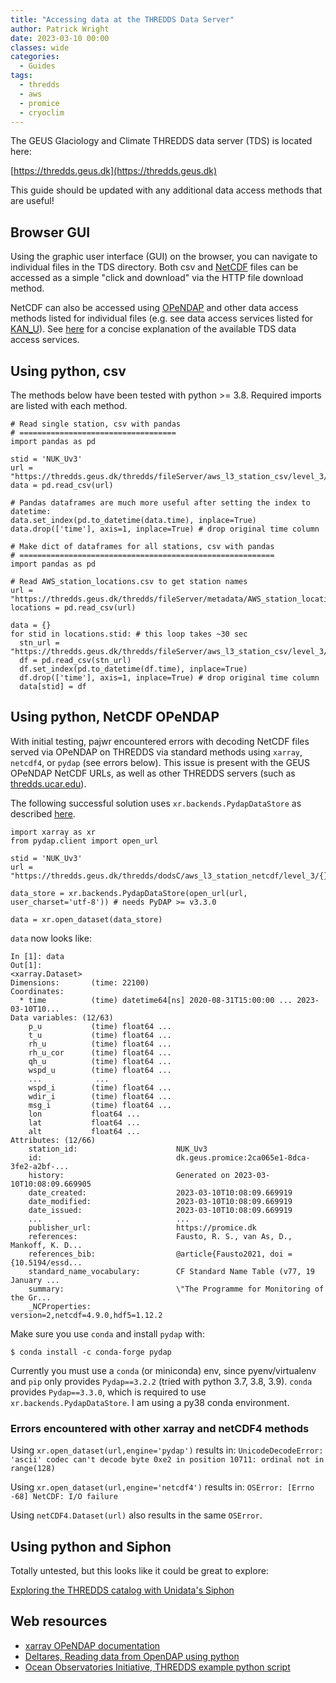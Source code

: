 ```yaml
---
title: "Accessing data at the THREDDS Data Server"
author: Patrick Wright
date: 2023-03-10 00:00
classes: wide
categories:
  - Guides
tags: 
  - thredds
  - aws
  - promice
  - cryoclim
---
```


The GEUS Glaciology and Climate THREDDS data server (TDS) is located here:

[https://thredds.geus.dk](https://thredds.geus.dk)

This guide should be updated with any additional data access methods that are useful!

## Browser GUI

Using the graphic user interface (GUI) on the browser, you can navigate to individual files in the TDS directory. Both csv and [NetCDF](https://www.unidata.ucar.edu/software/netcdf/) files can be accessed as a simple "click and download" via the HTTP file download method.

NetCDF can also be accessed using [OPeNDAP](https://www.opendap.org/) and other data access methods listed for individual files (e.g. see data access services listed for [KAN_U](https://thredds.geus.dk/thredds/catalog/aws_l3_station_netcdf/level_3/KAN_U/catalog.html?dataset=aws_l3_station_netcdf/level_3/KAN_U/KAN_U_hour.nc)). See [here](https://www.ncei.noaa.gov/access/thredds-user-guide) for a concise explanation of the available TDS data access services.

## Using python, csv

The methods below have been tested with python >= 3.8. Required imports are listed with each method.

```
# Read single station, csv with pandas
# ===================================
import pandas as pd

stid = 'NUK_Uv3'
url = "https://thredds.geus.dk/thredds/fileServer/aws_l3_station_csv/level_3/{}/{}_hour.csv".format(stid,stid)
data = pd.read_csv(url)

# Pandas dataframes are much more useful after setting the index to datetime:
data.set_index(pd.to_datetime(data.time), inplace=True)
data.drop(['time'], axis=1, inplace=True) # drop original time column
```

```
# Make dict of dataframes for all stations, csv with pandas
# =========================================================
import pandas as pd

# Read AWS_station_locations.csv to get station names
url = "https://thredds.geus.dk/thredds/fileServer/metadata/AWS_station_locations.csv"
locations = pd.read_csv(url)

data = {}
for stid in locations.stid: # this loop takes ~30 sec
  stn_url = "https://thredds.geus.dk/thredds/fileServer/aws_l3_station_csv/level_3/{}/{}_hour.csv".format(stid,stid)
  df = pd.read_csv(stn_url)
  df.set_index(pd.to_datetime(df.time), inplace=True)
  df.drop(['time'], axis=1, inplace=True) # drop original time column
  data[stid] = df
```

## Using python, NetCDF OPeNDAP

With initial testing, pajwr encountered errors with decoding NetCDF files served via OPeNDAP on THREDDS via standard methods using `xarray`, `netcdf4`, or `pydap` (see errors below). This issue is present with the GEUS OPeNDAP NetCDF URLs, as well as other THREDDS servers (such as [thredds.ucar.edu](https://thredds.ucar.edu/thredds/catalog/catalog.html)).

The following successful solution uses `xr.backends.PydapDataStore` as described [here](https://help.marine.copernicus.eu/en/articles/5182598-how-to-consume-the-opendap-api-and-cas-sso-using-python#h_33df7ebcce).

```
import xarray as xr
from pydap.client import open_url

stid = 'NUK_Uv3'
url = "https://thredds.geus.dk/thredds/dodsC/aws_l3_station_netcdf/level_3/{}/{}_hour.nc".format(stid,stid)

data_store = xr.backends.PydapDataStore(open_url(url, user_charset='utf-8')) # needs PyDAP >= v3.3.0

data = xr.open_dataset(data_store)
```

`data` now looks like:
```
In [1]: data
Out[1]: 
<xarray.Dataset>
Dimensions:       (time: 22100)
Coordinates:
  * time          (time) datetime64[ns] 2020-08-31T15:00:00 ... 2023-03-10T10...
Data variables: (12/63)
    p_u           (time) float64 ...
    t_u           (time) float64 ...
    rh_u          (time) float64 ...
    rh_u_cor      (time) float64 ...
    qh_u          (time) float64 ...
    wspd_u        (time) float64 ...
    ...            ...
    wspd_i        (time) float64 ...
    wdir_i        (time) float64 ...
    msg_i         (time) float64 ...
    lon           float64 ...
    lat           float64 ...
    alt           float64 ...
Attributes: (12/66)
    station_id:                      NUK_Uv3
    id:                              dk.geus.promice:2ca065e1-8dca-3fe2-a2bf-...
    history:                         Generated on 2023-03-10T10:08:09.669905
    date_created:                    2023-03-10T10:08:09.669919
    date_modified:                   2023-03-10T10:08:09.669919
    date_issued:                     2023-03-10T10:08:09.669919
    ...                              ...
    publisher_url:                   https://promice.dk
    references:                      Fausto, R. S., van As, D., Mankoff, K. D...
    references_bib:                  @article{Fausto2021, doi = {10.5194/essd...
    standard_name_vocabulary:        CF Standard Name Table (v77, 19 January ...
    summary:                         \"The Programme for Monitoring of the Gr...
    _NCProperties:                   version=2,netcdf=4.9.0,hdf5=1.12.2
```

Make sure you use `conda` and install `pydap` with:

```
$ conda install -c conda-forge pydap
```

Currently you must use a `conda` (or miniconda) env, since pyenv/virtualenv and `pip` only provides `Pydap==3.2.2` (tried with python 3.7, 3.8, 3.9). `conda` provides `Pydap==3.3.0`, which is required to use `xr.backends.PydapDataStore`. I am using a py38 conda environment.

### Errors encountered with other xarray and netCDF4 methods

Using `xr.open_dataset(url,engine='pydap')` results in:
`UnicodeDecodeError: 'ascii' codec can't decode byte 0xe2 in position 10711: ordinal not in range(128)`

Using `xr.open_dataset(url,engine='netcdf4')` results in:
`OSError: [Errno -68] NetCDF: I/O failure`

Using `netCDF4.Dataset(url)` also results in the same `OSError`.

## Using python and Siphon

Totally untested, but this looks like it could be great to explore:

[Exploring the THREDDS catalog with Unidata's Siphon](https://ioos.github.io/ioos_code_lab/content/code_gallery/data_access_notebooks/2017-01-18-siphon-explore-thredds.html)

## Web resources
- [xarray OPeNDAP documentation](https://xarray-test.readthedocs.io/en/latest/io.html#opendap)
- [Deltares, Reading data from OpenDAP using python](https://publicwiki.deltares.nl/display/OET/Reading+data+from+OpenDAP+using+python)
- [Ocean Observatories Initiative, THREDDS example python script](https://oceanobservatories.org/thredds-quick-start/#python)
